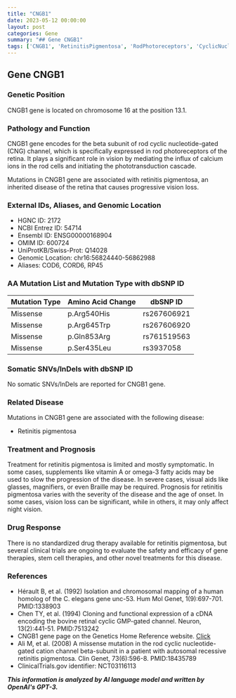 ```yaml
---
title: "CNGB1"
date: 2023-05-12 00:00:00
layout: post
categories: Gene
summary: "## Gene CNGB1"
tags: ['CNGB1', 'RetinitisPigmentosa', 'RodPhotoreceptors', 'CyclicNucleotideGatedChannel', 'GeneMutation', 'VisualImpairment', 'GeneTherapy', 'ClinicalTrials']
---
```


## Gene CNGB1

### Genetic Position
CNGB1 gene is located on chromosome 16 at the position 13.1.

### Pathology and Function
CNGB1 gene encodes for the beta subunit of rod cyclic nucleotide-gated (CNG) channel, which is specifically expressed in rod photoreceptors of the retina. It plays a significant role in vision by mediating the influx of calcium ions in the rod cells and initiating the phototransduction cascade.

Mutations in CNGB1 gene are associated with retinitis pigmentosa, an inherited disease of the retina that causes progressive vision loss. 

### External IDs, Aliases, and Genomic Location
- HGNC ID: 2172
- NCBI Entrez ID: 54714
- Ensembl ID: ENSG00000168904
- OMIM ID: 600724
- UniProtKB/Swiss-Prot: Q14028
- Genomic Location: chr16:56824440-56862988
- Aliases: COD6, CORD6, RP45

### AA Mutation List and Mutation Type with dbSNP ID
| Mutation Type | Amino Acid Change | dbSNP ID |
|---------------|------------------|----------|
| Missense | p.Arg540His | rs267606921 |
| Missense | p.Arg645Trp | rs267606920 |
| Missense | p.Gln853Arg | rs761519563 |
| Missense | p.Ser435Leu | rs3937058 |

### Somatic SNVs/InDels with dbSNP ID
No somatic SNVs/InDels are reported for CNGB1 gene.

### Related Disease
Mutations in CNGB1 gene are associated with the following disease:
- Retinitis pigmentosa

### Treatment and Prognosis
Treatment for retinitis pigmentosa is limited and mostly symptomatic. In some cases, supplements like vitamin A or omega-3 fatty acids may be used to slow the progression of the disease. In severe cases, visual aids like glasses, magnifiers, or even Braille may be required. Prognosis for retinitis pigmentosa varies with the severity of the disease and the age of onset. In some cases, vision loss can be significant, while in others, it may only affect night vision.

### Drug Response
There is no standardized drug therapy available for retinitis pigmentosa, but several clinical trials are ongoing to evaluate the safety and efficacy of gene therapies, stem cell therapies, and other novel treatments for this disease.

### References

- Hérault B, et al. (1992) Isolation and chromosomal mapping of a human homolog of the C. elegans gene unc-53. Hum Mol Genet, 1(9):697-701. PMID:1338903
- Chen TY, et al. (1994) Cloning and functional expression of a cDNA encoding the bovine retinal cyclic GMP-gated channel. Neuron, 13(2):441-51. PMID:7513242
- CNGB1 gene page on the Genetics Home Reference website. [Click](https://ghr.nlm.nih.gov/gene/CNGB1)
- Ali M, et al. (2008) A missense mutation in the rod cyclic nucleotide-gated cation channel beta-subunit in a patient with autosomal recessive retinitis pigmentosa. Clin Genet, 73(6):596-8. PMID:18435789
- ClinicalTrials.gov identifier: NCT03116113

**_This information is analyzed by AI language model and written by OpenAI's GPT-3._**